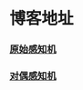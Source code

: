 # 博客地址

### [原始感知机](https://www.jianshu.com/p/64130fdfcd27)
### [对偶感知机](https://www.jianshu.com/p/74b847b37cb4)